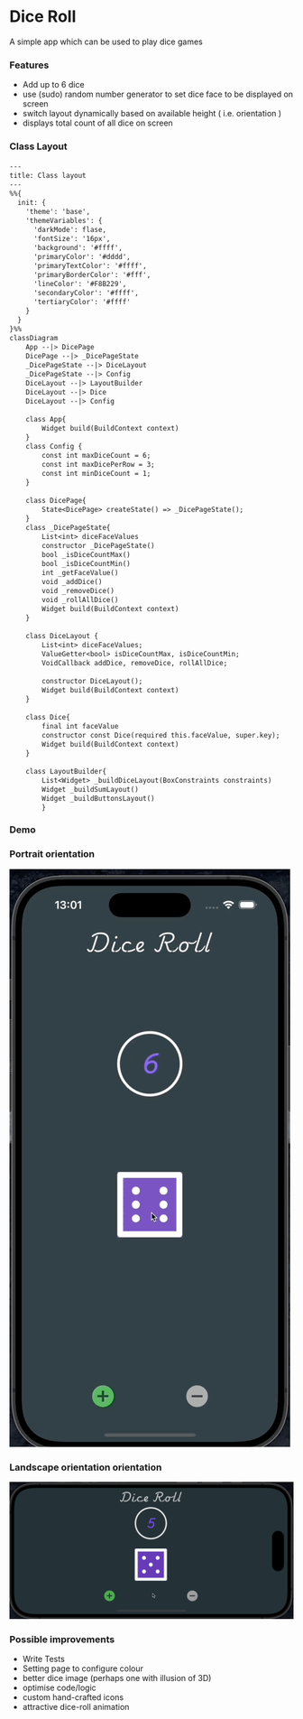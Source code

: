 # Dice Roll

A simple app which can be used to play dice games

### Features
 - Add up to 6 dice 
 - use (sudo) random number generator to set dice face to be displayed on screen
 - switch layout dynamically based on available height ( i.e. orientation )
 - displays total count of all dice on screen

### Class Layout

```mermaid
---
title: Class layout
---
%%{
  init: {
    'theme': 'base',
    'themeVariables': {
      'darkMode': flase,
      'fontSize': '16px',
      'background': '#ffff',
      'primaryColor': '#dddd',
      'primaryTextColor': '#ffff',
      'primaryBorderColor': '#fff',
      'lineColor': '#F8B229',
      'secondaryColor': '#ffff',
      'tertiaryColor': '#ffff'
    }
  }
}%%
classDiagram
    App --|> DicePage
    DicePage --|> _DicePageState
    _DicePageState --|> DiceLayout
    _DicePageState --|> Config
    DiceLayout --|> LayoutBuilder
    DiceLayout --|> Dice
    DiceLayout --|> Config

    class App{
        Widget build(BuildContext context)
    }
    class Config {
        const int maxDiceCount = 6;
        const int maxDicePerRow = 3;
        const int minDiceCount = 1;
    }
    
    class DicePage{
        State<DicePage> createState() => _DicePageState();
    }
    class _DicePageState{
        List<int> diceFaceValues
        constructor _DicePageState()
        bool _isDiceCountMax()
        bool _isDiceCountMin()
        int _getFaceValue()
        void _addDice()
        void _removeDice()
        void _rollAllDice()
        Widget build(BuildContext context)
    }

    class DiceLayout { 
        List<int> diceFaceValues;
        ValueGetter<bool> isDiceCountMax, isDiceCountMin;
        VoidCallback addDice, removeDice, rollAllDice;

        constructor DiceLayout();
        Widget build(BuildContext context)
    }
    
    class Dice{
        final int faceValue
        constructor const Dice(required this.faceValue, super.key);
        Widget build(BuildContext context)
    }
    
    class LayoutBuilder{ 
        List<Widget> _buildDiceLayout(BoxConstraints constraints)
        Widget _buildSumLayout()
        Widget _buildButtonsLayout() 
        }
```

### Demo

### Portrait orientation

![](assets/readme/portrait.gif)

### Landscape orientation orientation
![](assets/readme/landscape.gif)

### Possible improvements
 - Write Tests
 - Setting page to configure colour 
 - better dice image (perhaps one with illusion of 3D)
 - optimise code/logic
 - custom hand-crafted icons
 - attractive dice-roll animation


